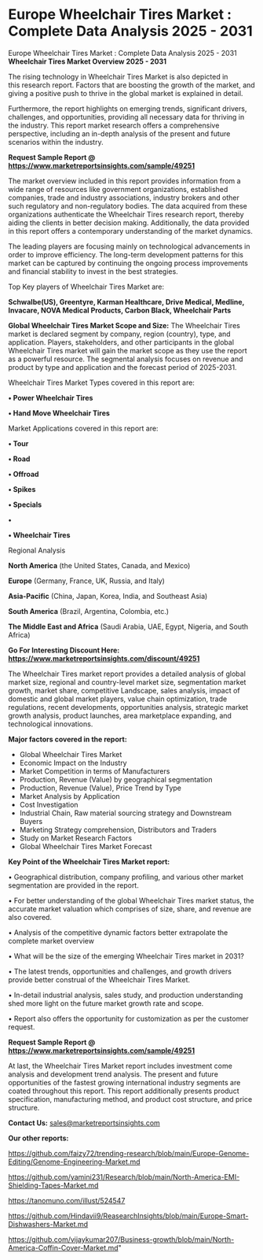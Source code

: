 # Europe Wheelchair Tires Market : Complete Data Analysis 2025 - 2031
Europe Wheelchair Tires Market : Complete Data Analysis 2025 - 2031
<Strong> Wheelchair Tires Market Overview 2025 - 2031</strong>

The rising technology in Wheelchair Tires Market is also depicted in this research report. Factors that are boosting the growth of the market, and giving a positive push to thrive in the global market is explained in detail.

Furthermore, the report highlights on emerging trends, significant drivers, challenges, and opportunities, providing all necessary data for thriving in the industry. This report market research offers a comprehensive perspective, including an in-depth analysis of the present and future scenarios within the industry.

<strong>Request Sample Report @ <a href=https://www.marketreportsinsights.com/sample/49251>https://www.marketreportsinsights.com/sample/49251</a></strong>

The market overview included in this report provides information from a wide range of resources like government organizations, established companies, trade and industry associations, industry brokers and other such regulatory and non-regulatory bodies. The data acquired from these organizations authenticate the Wheelchair Tires research report, thereby aiding the clients in better decision making. Additionally, the data provided in this report offers a contemporary understanding of the market dynamics.

The leading players are focusing mainly on technological advancements in order to improve efficiency. The long-term development patterns for this market can be captured by continuing the ongoing process improvements and financial stability to invest in the best strategies.

Top Key players of Wheelchair Tires Market are:

<strong>Schwalbe(US), Greentyre, Karman Healthcare, Drive Medical, Medline, Invacare, NOVA Medical Products, Carbon Black, Wheelchair Parts</strong>

<strong><b>Global Wheelchair Tires Market Scope and Size:</b></strong>
The Wheelchair Tires market is declared segment by company, region (country), type, and application. Players, stakeholders, and other participants in the global Wheelchair Tires market will gain the market scope as they use the report as a powerful resource. The segmental analysis focuses on revenue and product by type and application and the forecast period of 2025-2031.

Wheelchair Tires Market Types covered in this report are:

<strong>•  Power Wheelchair Tires

•  Hand Move Wheelchair Tires</strong>

Market Applications covered in this report are:

<strong>•  Tour

•  Road

•  Offroad

•  Spikes

•  Specials

•  

•  Wheelchair Tires</strong> 

Regional Analysis

<strong>North America</strong> (the United States, Canada, and Mexico)

<strong>Europe</strong> (Germany, France, UK, Russia, and Italy)

<strong>Asia-Pacific</strong> (China, Japan, Korea, India, and Southeast Asia)

<strong>South America</strong> (Brazil, Argentina, Colombia, etc.)

<strong>The Middle East and Africa</strong> (Saudi Arabia, UAE, Egypt, Nigeria, and South Africa)

<strong>Go For Interesting Discount Here: <a href=https://www.marketreportsinsights.com/discount/49251>https://www.marketreportsinsights.com/discount/49251</a></strong>

The Wheelchair Tires market report provides a detailed analysis of global market size, regional and country-level market size, segmentation market growth, market share, competitive Landscape, sales analysis, impact of domestic and global market players, value chain optimization, trade regulations, recent developments, opportunities analysis, strategic market growth analysis, product launches, area marketplace expanding, and technological innovations.

<strong><b>Major factors covered in the report:</b></strong>
<ul>
  <li>Global Wheelchair Tires Market </li>
  <li>Economic Impact on the Industry</li>
  <li>Market Competition in terms of Manufacturers</li>
  <li>Production, Revenue (Value) by geographical segmentation</li>
  <li>Production, Revenue (Value), Price Trend by Type</li>
  <li>Market Analysis by Application</li>
  <li>Cost Investigation</li>
  <li>Industrial Chain, Raw material sourcing strategy and Downstream Buyers</li>
  <li>Marketing Strategy comprehension, Distributors and Traders</li>
  <li>Study on Market Research Factors</li>
  <li>Global Wheelchair Tires Market Forecast</li>
</ul>

<strong><b>Key Point of the Wheelchair Tires Market report:</b></strong>

• Geographical distribution, company profiling, and various other market segmentation are provided in the report.

• For better understanding of the global Wheelchair Tires market status, the accurate market valuation which comprises of size, share, and revenue are also covered.

• Analysis of the competitive dynamic factors better extrapolate the complete market overview

• What will be the size of the emerging Wheelchair Tires market in 2031?

• The latest trends, opportunities and challenges, and growth drivers provide better construal of the Wheelchair Tires Market.

• In-detail industrial analysis, sales study, and production understanding shed more light on the future market growth rate and scope.

• Report also offers the opportunity for customization as per the customer request.

<strong>Request Sample Report @ <a href=https://www.marketreportsinsights.com/sample/49251>https://www.marketreportsinsights.com/sample/49251</a></strong>

At last, the Wheelchair Tires Market report includes investment come analysis and development trend analysis. The present and future opportunities of the fastest growing international industry segments are coated throughout this report. This report additionally presents product specification, manufacturing method, and product cost structure, and price structure.

<strong>Contact Us:</strong>
sales@marketreportsinsights.com

<strong>Our other reports:</strong>

<a href=https://github.com/faizy72/trending-research/blob/main/Europe-Genome-Editing/Genome-Engineering-Market.md>https://github.com/faizy72/trending-research/blob/main/Europe-Genome-Editing/Genome-Engineering-Market.md</a>

<a href=https://github.com/yamini231/Research/blob/main/North-America-EMI-Shielding-Tapes-Market.md>https://github.com/yamini231/Research/blob/main/North-America-EMI-Shielding-Tapes-Market.md</a>

<a href=https://tanomuno.com/illust/524547>https://tanomuno.com/illust/524547</a>

<a href=https://github.com/Hindavii9/ReasearchInsights/blob/main/Europe-Smart-Dishwashers-Market.md>https://github.com/Hindavii9/ReasearchInsights/blob/main/Europe-Smart-Dishwashers-Market.md</a>

<a href=https://github.com/vijaykumar207/Business-growth/blob/main/North-America-Coffin-Cover-Market.md>https://github.com/vijaykumar207/Business-growth/blob/main/North-America-Coffin-Cover-Market.md</a>"
